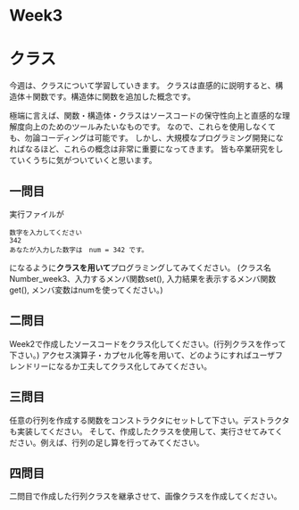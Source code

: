 # Week3
# クラス
今週は、クラスについて学習していきます。
クラスは直感的に説明すると、構造体＋関数です。構造体に関数を追加した概念です。

極端に言えば、関数・構造体・クラスはソースコードの保守性向上と直感的な理解度向上のためのツールみたいなものです。
なので、これらを使用しなくても、勿論コーディングは可能です。
しかし、大規模なプログラミング開発になればなるほど、これらの概念は非常に重要になってきます。
皆も卒業研究をしていくうちに気がついていくと思います。

## 一問目
実行ファイルが
```
数字を入力してください
342
あなたが入力した数字は　num = 342 です。
```
になるように**クラスを用いて**プログラミングしてみてください。
(クラス名Number_week3、入力するメンバ関数set(), 入力結果を表示するメンバ関数get(), メンバ変数はnumを使ってください。)

## 二問目
Week2で作成したソースコードをクラス化してください。(行列クラスを作って下さい。)
アクセス演算子・カプセル化等を用いて、どのようにすればユーザフレンドリーになるか工夫してクラス化してみてください。

## 三問目
任意の行列を作成する関数をコンストラクタにセットして下さい。デストラクタも実装してください。
そして、作成したクラスを使用して、実行させてみてください。例えば、行列の足し算を行ってみてください。

## 四問目
二問目で作成した行列クラスを継承させて、画像クラスを作成してください。
